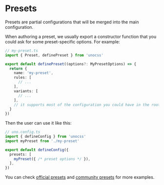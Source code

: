 # Presets

Presets are partial configurations that will be merged into the main configuration.

When authoring a preset, we usually export a constructor function that you could ask for some preset-specific options. For example:

```ts
// my-preset.ts
import { Preset, definePreset } from 'unocss'

export default definePreset((options?: MyPresetOptions) => {
  return {
    name: 'my-preset',
    rules: [
      // ...
    ],
    variants: [
      // ...
    ],
    // it supports most of the configuration you could have in the root config
  }
})
```

Then the user can use it like this:

```ts
// uno.config.ts
import { defineConfig } from 'unocss'
import myPreset from './my-preset'

export default defineConfig({
  presets: [
    myPreset({ /* preset options */ }),
  ],
})
```

You can check [official presets](/presets/) and [community presets](/presets/community) for more examples.
